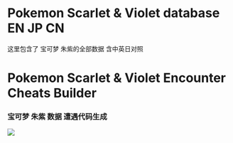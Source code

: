 # Pokemon Scarlet & Violet database EN JP CN
这里包含了 宝可梦 朱紫的全部数据 含中英日对照
# Pokemon Scarlet & Violet Encounter Cheats Builder
### 宝可梦 朱紫 数据 遭遇代码生成

<img src="https://livedoor.blogimg.jp/ruimusume/imgs/5/d/5d4940f0.png"/>

